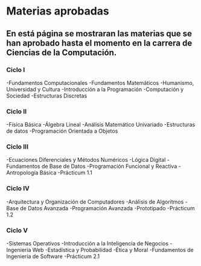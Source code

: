 # Materias aprobadas
En está página se mostraran las materias que se han aprobado hasta el momento en la carrera de Ciencias de la Computación.
---

### Ciclo I
-Fundamentos Computacionales
-Fundamentos Matemáticos
-Humanismo, Universidad y Cultura
-Introducción a la Programación
-Computación y Sociedad
-Estructuras Discretas

### Ciclo II
-Física Básica
-Álgebra  Lineal
-Análisis Matemático Univariado
-Estructuras de datos
-Programación Orientada a Objetos

### Ciclo III
-Ecuaciones Diferenciales y Métodos Numéricos
-Lógica Digital
-Fundamentos de Base de Datos
-Programación Funcional y Reactiva
-Antropología Básica
-Prácticum 1.1

### Ciclo IV
-Arquitectura y Organización de Computadores
-Análisis de Algoritmos
-Base de Datos Avanzada
-Programación Avanzada
-Prototipado
-Prácticum 1.2

### Ciclo V
-Sistemas Operativos
-Introducción a la Inteligencia de Negocios
-Ingeniería Web
-Estadística y Probabilidad
-Ética y Moral
-Fundamentos de Ingeniería de Software
-Prácticum 2.1